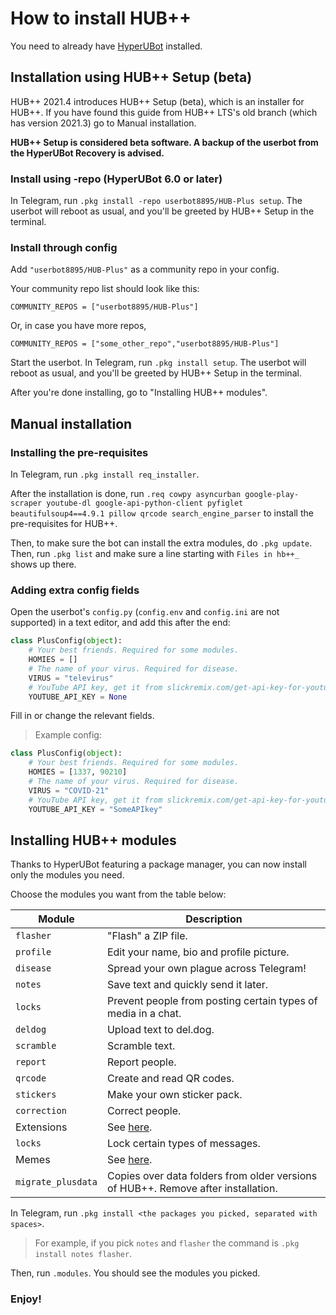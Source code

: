 # How to install HUB++
You need to already have [HyperUBot](https://www.github.com/prototype74/HyperUBot) installed.

## Installation using HUB++ Setup (beta)
HUB++ 2021.4 introduces HUB++ Setup (beta), which is an installer for HUB++. If you have found this guide from HUB++ LTS's old branch (which has version 2021.3) go to Manual installation.

**HUB++ Setup is considered beta software. A backup of the userbot from the HyperUBot Recovery is advised.**

### Install using -repo (HyperUBot 6.0 or later)

In Telegram, run `.pkg install -repo userbot8895/HUB-Plus setup`. The userbot will reboot as usual, and you'll be greeted by HUB++ Setup in the terminal.

### Install through config

Add `"userbot8895/HUB-Plus"` as a community repo in your config.

Your community repo list should look like this:

`COMMUNITY_REPOS = ["userbot8895/HUB-Plus"]`

Or, in case you have more repos,

`COMMUNITY_REPOS = ["some_other_repo","userbot8895/HUB-Plus"]`

Start the userbot. In Telegram, run `.pkg install setup`. The userbot will reboot as usual, and you'll be greeted by HUB++ Setup in the terminal.

After you're done installing, go to "Installing HUB++ modules".

## Manual installation
### Installing the pre-requisites
In Telegram, run `.pkg install req_installer`.

After the installation is done, run `.req cowpy asyncurban google-play-scraper youtube-dl google-api-python-client pyfiglet beautifulsoup4==4.9.1 pillow qrcode search_engine_parser` to install the pre-requisites for HUB++.

Then, to make sure the bot can install the extra modules, do `.pkg update`. Then, run `.pkg list` and make sure a line starting with `Files in hb++_` shows up there.

### Adding extra config fields
Open the userbot's `config.py` (`config.env` and `config.ini` are not supported) in a text editor, and add this after the end:
```python
class PlusConfig(object):
    # Your best friends. Required for some modules.
    HOMIES = []
    # The name of your virus. Required for disease.
    VIRUS = "televirus"
    # YouTube API key, get it from slickremix.com/get-api-key-for-youtube/. Required for scrapers.
    YOUTUBE_API_KEY = None
```
Fill in or change the relevant fields.

> Example config:
```python
class PlusConfig(object):
    # Your best friends. Required for some modules.
    HOMIES = [1337, 90210]
    # The name of your virus. Required for disease.
    VIRUS = "COVID-21"
    # YouTube API key, get it from slickremix.com/get-api-key-for-youtube/. Required for scrapers.
    YOUTUBE_API_KEY = "SomeAPIkey"
```

## Installing HUB++ modules
Thanks to HyperUBot featuring a package manager, you can now install only the modules you need.

Choose the modules you want from the table below:

|Module|Description|
|------|-----------|
|`flasher`|"Flash" a ZIP file.|
|`profile`|Edit your name, bio and profile picture.|
|`disease`|Spread your own plague across Telegram!|
|`notes`|Save text and quickly send it later.|
|`locks`|Prevent people from posting certain types of media in a chat.|
|`deldog`|Upload text to del.dog.|
|`scramble`|Scramble text.|
|`report`|Report people.|
|`qrcode`|Create and read QR codes.|
|`stickers`|Make your own sticker pack.|
|`correction`|Correct people.|
|Extensions|See [here](https://github.com/userbot8895/HUB-Plus/blob/master/guides/Installing_Old_Extra_Commands.md#extensions).|
|`locks`|Lock certain types of messages.|
|Memes|See [here](https://github.com/userbot8895/HUB-Plus/blob/master/guides/Installing_Old_Extra_Commands.md#memes).|
|`migrate_plusdata`|Copies over data folders from older versions of HUB++. Remove after installation.|

In Telegram, run `.pkg install <the packages you picked, separated with spaces>`.

> For example, if you pick `notes` and `flasher` the command is `.pkg install notes flasher`.

Then, run `.modules`. You should see the modules you picked.

### Enjoy!
